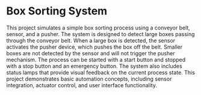 # Box Sorting System

This project simulates a simple box sorting process using a conveyor belt, sensor, and a pusher. The system is designed to detect large boxes passing through the conveyor belt. When a large box is detected, the sensor activates the pusher device, which pushes the box off the belt. Smaller boxes are not detected by the sensor and will not trigger the pusher mechanism. The process can be started with a start button and stopped with a stop button and an emergency button. The system also includes status lamps that provide visual feedback on the current process state. This project demonstrates basic automation concepts, including sensor integration, actuator control, and user interface functionality.
